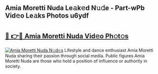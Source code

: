 ## Amia Moretti Nuda Le𝚊k𝚎d N𝚞𝚍e - Part-wPb Vid𝚎o Le𝚊ks Photos u6ydf

# <h2><a href="http://fbevevc.evod.top/?m=Amia+Moretti+Nuda">🔗 👉🔴 Amia Moretti Nuda Vid𝚎o Ph𝚘t𝚘s</a></h2>

[![Amia Moretti Nuda N𝚞d𝚎s](https://i.imgur.com/8V9OHl7.gif)](http://fbevevc.evod.top/?m=Amia+Moretti+Nuda)
Lifestyle and dance enthusiast Amia Moretti Nuda sharing their passion through social media. Public figures Amia Moretti Nuda are those who hold a position of influence or authority in society. 
